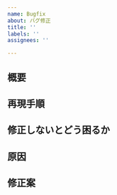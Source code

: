 ```yaml
---
name: Bugfix
about: バグ修正
title: ''
labels: ''
assignees: ''

---
```


## 概要

## 再現手順

## 修正しないとどう困るか

## 原因

## 修正案
